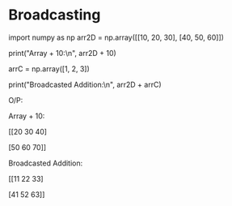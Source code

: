 # Broadcasting
import numpy as np
arr2D = np.array([[10, 20, 30], [40, 50, 60]])

print("Array + 10:\n", arr2D + 10)

arrC = np.array([1, 2, 3])

print("Broadcasted Addition:\n", arr2D + arrC)

O/P:

Array + 10:

[[20 30 40]

[50 60 70]]

Broadcasted Addition:

[[11 22 33]

[41 52 63]]
